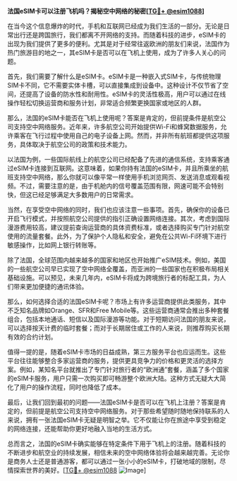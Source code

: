 **法国eSIM卡可以注册飞机吗？揭秘空中网络的秘密[[TG💪+ @esim1088](https://t.me/s/esim1088)]**

在当今这个信息爆炸的时代，手机和互联网已经成为我们生活的一部分。无论是日常出行还是跨国旅行，我们都离不开网络的支持。而随着科技的进步，eSIM卡的出现为我们提供了更多的便利。尤其是对于经常往返欧洲的朋友们来说，法国作为热门旅游目的地之一，其eSIM卡是否可以在飞机上使用，成为了许多人关心的问题。

首先，我们需要了解什么是eSIM卡。eSIM卡是一种嵌入式SIM卡，与传统物理SIM卡不同，它不需要实体卡槽，可以直接集成到设备中。这种设计不仅节省了空间，还提高了设备的防水性和耐用性。eSIM卡的灵活性极高，用户可以通过在线操作轻松切换运营商和服务计划，非常适合频繁更换国家或地区的人群。

那么，法国的eSIM卡能否在飞机上使用呢？答案是肯定的，但前提条件是航空公司支持空中网络服务。近年来，许多航空公司开始提供Wi-Fi和蜂窝数据服务，允许乘客在飞行过程中使用自己的电子设备上网。然而，并非所有航班都提供这项服务，具体取决于航空公司的政策和技术能力。

以法国为例，一些国际航线上的航空公司已经配备了先进的通信系统，支持乘客通过eSIM卡连接到互联网。这意味着，如果你持有法国的eSIM卡，并且所乘坐的航班支持空中网络，那么你就可以像平常一样使用手机浏览网页、发送消息或观看视频。不过，需要注意的是，由于机舱内的信号覆盖范围有限，网速可能不会特别快，但这已经足够满足大多数用户的日常需求。

当然，在享受空中网络的同时，我们也应该注意一些事项。首先，确保你的设备已开启飞行模式，并按照航空公司提供的指引正确设置网络连接。其次，考虑到国际漫游费用较高，建议提前查询运营商的具体资费标准，或者选择购买专门针对航空使用的流量套餐。此外，为了保护个人隐私和安全，避免在公共Wi-Fi环境下进行敏感操作，比如网上银行转账等。

除了法国，全球范围内越来越多的国家和地区也开始推广eSIM技术。例如，美国的一些航空公司早已实现了空中网络全覆盖，而亚洲的一些国家也在积极布局相关基础设施。可以预见，未来几年内，eSIM卡将成为跨境旅行者的标配工具，为人们带来更加便捷的通讯体验。

那么，如何选择合适的法国eSIM卡呢？市场上有许多运营商提供此类服务，其中不乏知名品牌如Orange、SFR和Free Mobile等。这些运营商通常会推出多种套餐组合，包括本地通话、短信以及国际漫游等功能。对于短期访问法国的朋友来说，可以选择按天计费的临时套餐；而对于长期居住或工作的人来说，则推荐购买长期有效的合约计划。

值得一提的是，随着eSIM卡市场的日益成熟，第三方服务平台也应运而生。这些平台往往能够整合多家运营商的服务，提供更具竞争力的价格和更灵活的选择方案。例如，某知名平台就推出了专门针对旅行者的“欧洲通”套餐，涵盖了多个国家的eSIM卡服务，用户只需一次购买即可畅游整个欧洲大陆。这种方式无疑大大简化了用户的操作流程，同时也降低了成本。

最后，让我们回到最初的问题——法国eSIM卡是否可以在飞机上注册？答案是肯定的，但前提是航空公司支持空中网络服务。对于那些希望随时随地保持联系的人来说，拥有一张法国eSIM卡无疑是明智之举。它不仅能让你在旅途中享受到稳定的网络连接，还能帮助你更好地融入当地的生活方式。

总而言之，法国的eSIM卡确实能够在特定条件下用于飞机上的注册。随着科技的不断进步和航空业的持续发展，相信未来的空中网络体验将会越来越完善。无论你是商务人士还是普通游客，都可以通过一张小小的eSIM卡，打破地域的限制，尽情探索世界的美好。[[TG💪+ @esim1088](https://t.me/s/esim1088) ![Image](https://i.postimg.cc/4NQfJmqS/Snipaste-2025-05-13-00-14-12.png)]